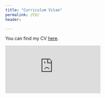 ```yaml
---
title: "Curriculum Vitae"
permalink: /CV/
header:

---
```


You can find my CV [here](https://github.com/Mattiapzz/VisualCV/blob/main/MattiaPiazzaCVEng.pdf).

<embed src="https://mattiapzz.github.io/assets/pdf/MattiaPiazzaCVEng.pdf" type="application/pdf"/>

<!-- <object data="https://github.com/Mattiapzz/VisualCV/blob/main/MattiaPiazzaCVEng.pdf" type="application/pdf" width="700px" height="700px">
    <embed src="https://github.com/Mattiapzz/VisualCV/blob/main/MattiaPiazzaCVEng.pdf">
        <p>This browser does not support PDFs. Please download the PDF to view it: <a href="https://github.com/Mattiapzz/VisualCV/blob/main/MattiaPiazzaCVEng.pdf">Download PDF</a>.</p>
    </embed>
</object> -->








